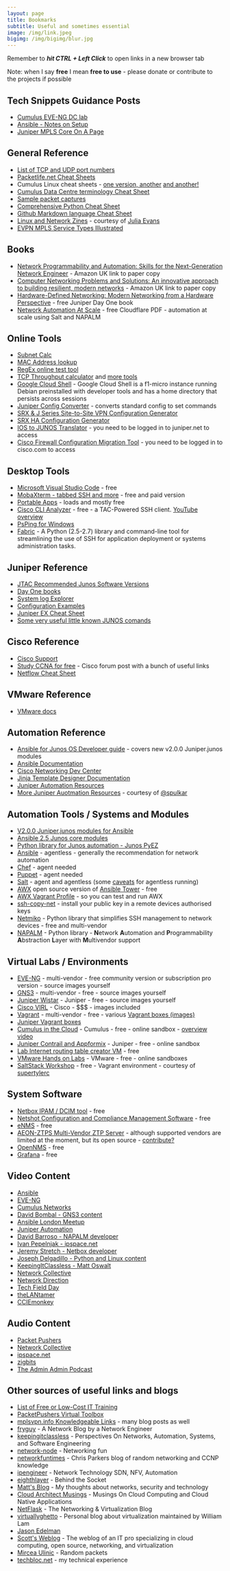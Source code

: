 ```yaml
---
layout: page
title: Bookmarks
subtitle: Useful and sometimes essential
image: /img/link.jpeg
bigimg: /img/bigimg/blur.jpg
---
```


Remember to **_hit CTRL + Left Click_** to open links in a new browser tab

Note: when I say **free** I mean **free to use** - please donate or contribute to the projects if possible

## Tech Snippets Guidance Posts

* [Cumulus EVE-NG DC lab](https://sipart.github.io/2017-09-12-cvxnetq/)
* [Ansible - Notes on Setup](https://sipart.github.io/2017-09-04-notes/)
* [Juniper MPLS Core On A Page](https://sipart.github.io/core_on_a_page/)

## General Reference

* [List of TCP and UDP port numbers](https://en.wikipedia.org/wiki/List_of_TCP_and_UDP_port_numbers)
* [Packetlife.net Cheat Sheets](http://packetlife.net/library/cheat-sheets/)
* Cumulus Linux cheat sheets - [one version,](https://cumulusnetworks.app.box.com/v/linux-cheatsheet)[ another](https://drive.google.com/file/d/0B7iknf22mGuyY1lyX2FoVkxIMTQ/view) [and another!](https://cumulusnetworks.com/learn/web-scale-networking-resources/product-collateral/linux-networking-cheat-sheet/)
* [Cumulus Data Centre terminology Cheat Sheet](https://cumulusnetworks.com/learn/web-scale-networking-resources/guides/networking-terminology-cheat-sheet/)
* [Sample packet captures](https://enterprise.cloudshark.org/blog/how-to-get-sample-captures/)
* [Comprehensive Python Cheat Sheet](https://gto76.github.io/python-cheatsheet/)
* [Github Markdown language Cheat Sheet](https://github.com/adam-p/markdown-here/wiki/Markdown-Cheatsheet)
* [Linux and Network Zines](https://jvns.ca/zines/) - courtesy of [Julia Evans](https://twitter.com/b0rk)
* [EVPN MPLS Service Types Illustrated](http://www.bgphelp.com/2017/04/10/evpn-mpls-service-types-illustrated/)

## Books

* [Network Programmability and Automation: Skills for the Next-Generation Network Engineer](https://www.amazon.co.uk/gp/product/1491931256/) - Amazon UK link to paper copy
* [Computer Networking Problems and Solutions: An innovative approach to building resilient, modern networks](https://www.amazon.co.uk/dp/1587145049/) - Amazon UK link to paper copy
* [Hardware-Defined Networking: Modern Networking from a Hardware Perspective](https://www.juniper.net/uk/en/training/jnbooks/distinguished-engineering/hardware-defined-networking/) - free Juniper Day One book
* [Network Automation At Scale](https://www.cloudflare.com/network-automation-at-scale-ebook/) - free Cloudflare PDF - automation at scale using Salt and NAPALM

## Online Tools

* [Subnet Calc](http://www.subnet-calculator.com/)
* [MAC Address lookup](https://macvendors.com/)
* [RegEx online test tool](https://regex101.com/)
* [TCP Throughput calculator](https://www.switch.ch/network/tools/tcp_throughput/) and [more tools](https://www.switch.ch/network/tools/)
* [Google Cloud Shell](https://console.cloud.google.com/cloudshell) - Google Cloud Shell is a f1-micro instance running Debian preinstalled with developer tools and has a home directory that persists across sessions
* [Juniper Config Converter](http://www.stewartb.com/cgi-bin/juniper.pl) - converts standard config to set commands
* [SRX & J Series Site-to-Site VPN Configuration Generator](https://www.juniper.net/support/tools/vpnconfig/)
* [SRX HA Configuration Generator](https://www.juniper.net/support/tools/srxha/)
* [IOS to JUNOS Translator](https://migrationtools.juniper.net/i2j/index.jsp) - you need to be logged in to juniper.net to access
* [Cisco Firewall Configuration Migration Tool](https://fwmig.cisco.com) - you need to be logged in to cisco.com to access

## Desktop Tools

* [Microsoft Visual Studio Code](https://code.visualstudio.com/) - free
* [MobaXterm - tabbed SSH and more](https://mobaxterm.mobatek.net/) - free and paid version
* [Portable Apps](https://portableapps.com/apps) - loads and mostly free
* [Cisco CLI Analyzer](https://cway.cisco.com/go/sa/) - free - a TAC-Powered SSH client. [YouTube overview](https://www.youtube.com/watch?v=FQ1d9dzQVaQ)
* [PsPing for Windows](https://docs.microsoft.com/en-us/sysinternals/downloads/psping)
* [Fabric](http://www.fabfile.org/) - A Python (2.5-2.7) library and command-line tool for streamlining the use of SSH for application deployment or systems administration tasks. 

## Juniper Reference

* [JTAC Recommended Junos Software Versions](https://kb.juniper.net/InfoCenter/index?page=content&id=KB21476&actp=METADATA)
* [Day One books](https://www.juniper.net/us/en/training/jnbooks/)
* [System log Explorer](https://apps.juniper.net/syslog-explorer/#view=explore)
* [Configuration Examples](https://www.juniper.net/documentation/en_US/release-independent/nce/information-products/pathway-pages/nce/index.html)
* [Juniper EX Cheat Sheet](http://www.cciezone.com/?p=196)
* [Some very useful little known JUNOS comands](http://blog.eighthlayer.io/you-dont-know-junos/)

## Cisco Reference

* [Cisco Support](https://www.cisco.com/c/en/us/support/index.html)
* [Study CCNA for free](https://learningnetwork.cisco.com/thread/15662) - Cisco forum post with a bunch of useful links
* [Netflow Cheat Sheet](https://www.network-node.com/blog/2016/5/15/netflow-cheatsheet)

## VMware Reference

* [VMware docs](https://www.vmware.com/support/pubs/)

## Automation Reference

* [Ansible for Junos OS Developer guide](https://www.juniper.net/documentation/en_US/junos-ansible/information-products/pathway-pages/junos-ansible.html) - covers new v2.0.0 Juniper.junos modules
* [Ansible Documentation](http://docs.ansible.com/)
* [Cisco Networking Dev Center](https://developer.cisco.com/site/networking/)
* [Jinja Template Designer Documentation](http://jinja.pocoo.org/docs/2.10/templates/)
* [Juniper Automation Resources](https://www.juniper.net/documentation/en_US/release-independent/automation/information-products/pathway-pages/index.html)
* [More Juniper Auotmation Resources](http://puluka.com/home/networking/junos-automation-training-resources/) - courtesy of [@spulkar](https://twitter.com/spuluka)

## Automation Tools / Systems and Modules

* [V2.0.0 Juniper.junos modules for Ansible](https://github.com/Juniper/ansible-junos-stdlib)
* [Ansible 2.5 Junos core modules](http://docs.ansible.com/ansible/latest/modules/list_of_network_modules.html#junos)
* [Python library for Junos automation - Junos PyEZ](https://github.com/Juniper/py-junos-eznc)
* [Ansible](https://www.ansible.com/) - agentless - generally the recommendation for network automation
* [Chef](https://www.chef.io/chef/) - agent needed
* [Puppet](https://puppet.com/) - agent needed
* [Salt](https://saltstack.com/) - agent and agentless (some [caveats](https://docs.saltstack.com/en/getstarted/ssh/index.html) for agentless running)
* [AWX](https://github.com/ansible/awx) open source version of [Ansible Tower](https://www.ansible.com/products/tower) - free
* [AWX Vagrant Profile](https://github.com/geerlingguy/ansible-vagrant-examples/tree/master/awx) - so you can test and run AWX
* [ssh-copy-net](https://github.com/networkop/ssh-copy-net) - install your public key in a remote devices authorised keys
* [Netmiko](https://github.com/ktbyers/netmiko) - Python library that simplifies SSH management to network devices - free and multi-vendor
* [NAPALM](https://github.com/napalm-automation/napalm) - Python library - **N**etwork **A**utomation and **P**rogrammability **A**bstraction **L**ayer with **M**ultivendor support

## Virtual Labs / Environments

* [EVE-NG](http://eve-ng.net/) - multi-vendor - free community version or subscription pro version - source images yourself
* [GNS3](https://www.gns3.com/) - multi-vendor - free - source images yourself
* [Juniper Wistar](https://github.com/Juniper/wistar) - Juniper - free - source images yourself
* [Cisco VIRL](http://virl.cisco.com) - Cisco - $$$ - images included
* [Vagrant](https://www.vagrantup.com/) - multi-vendor - free - various [Vagrant boxes (images)](https://app.vagrantup.com/boxes/search)
* [Juniper Vagrant boxes](https://app.vagrantup.com/juniper)
* [Cumulus in the Cloud](https://cumulusnetworks.com/products/cumulus-in-the-cloud/) - Cumulus - free - online sandbox - [overview video](https://cumulusnetworks.com/learn/web-scale-networking-resources/videos/introduction-cumulus-cloud/)
* [Juniper Contrail and Appformix](https://www.juniper.net/us/en/cloud-software/trial/index.html) - Juniper - free - online sandbox
* [Lab Internet routing table creator VM](http://www.stubarea51.net/2016/01/21/put-500000-bgp-routes-in-your-lab-network-download-this-vm-and-become-your-own-upstream-bgp-isp-for-testing/) - free
* [VMware Hands on Labs](https://labs.hol.vmware.com/HOL/catalogs/catalog/681) - VMware - free - online sandboxes
* [SaltStack Workshop](http://salt-workshop.tylerc.me/) - free - Vagrant environment - courtesy of [supertylerc](https://github.com/supertylerc)

## System Software


* [Netbox IPAM / DCIM tool](https://github.com/digitalocean/netbox) - free
* [Netshot Configuration and Compliance Management Software](http://www.netfishers.onl/netshot) - free
* [eNMS](https://github.com/afourmy/eNMS/blob/master/README.md) - free
* [AEON-ZTPS Multi-Vendor ZTP Server](https://github.com/Apstra/aeon-ztps) - although supported vendors are limited at the moment, but its open source - [contribute?](https://github.com/Apstra/aeon-ztps/blob/master/CONTRIBUTING.md)
* [OpenNMS](https://opennms.org/en) - free
* [Grafana](https://grafana.com/) - free

## Video Content

* [Ansible](https://www.youtube.com/channel/UCeImQ-jeVhzgLJd9wsqo8Sg/videos)
* [EVE-NG](https://www.youtube.com/channel/UCh-RxHfEpYzo2Sgflq4_vAA/videos)
* [Cumulus Networks](https://www.youtube.com/user/CumulusNetworks/videos)
* [David Bombal - GNS3 content](https://www.youtube.com/user/ConfigTerm/videos)
* [Ansible London Meetup](https://www.youtube.com/channel/UCWblujmd7THIFFCJS7PsagA/videos)
* [Juniper Automation](https://www.youtube.com/channel/UCbkN06oEM6VI8eRMisSKxrg/videos)
* [David Barroso - NAPALM developer](https://www.youtube.com/channel/UCkjR7tuducm2jxFsWv0dQBQ)
* [Ivan Pepelnjak - ipspace.net](https://www.youtube.com/user/IvanPx/videos)
* [Jeremy Stretch - Netbox developer](https://www.youtube.com/channel/UC-Ime6WgFLxD7J7TvTwhsDw)
* [Joseph Delgadillo - Python and Linux content](https://www.youtube.com/channel/UCqR4a4lUDbDkAFQnhw4pfXQ/videos)
* [KeepingItClassless - Matt Oswalt](https://www.youtube.com/user/KeepingItClassless/videos)
* [Network Collective](https://vimeo.com/networkcollective)
* [Network Direction](https://www.youtube.com/channel/UCtuXekfqj-paqsxtqVNCC2A/videos)
* [Tech Field Day](https://www.youtube.com/channel/UCSnTTyp4q7jMhwECxXzMAXQ/videos)
* [theLANtamer](https://www.youtube.com/channel/UCmCXRhXo10pTNjZMbh7OYbw/videos)
* [CCIEmonkey](https://www.youtube.com/user/CCIEmonkey/videos)

## Audio Content

* [Packet Pushers](http://packetpushers.net/podcast/)
* [Network Collective](https://thenetworkcollective.com/feed/podcast/)
* [ipspace.net](https://www.ipspace.net/Podcast/Software_Gone_Wild)
* [zigbits](https://zigbits.tech/)
* [The Admin Admin Podcast](https://www.adminadminpodcast.co.uk/)

## Other sources of useful links and blogs

* [List of Free or Low-Cost IT Training](https://www.network-node.com/blog/2017/4/22/list-of-free-or-low-cost-it-training)
* [PacketPushers Virtual Toolbox](http://packetpushers.net/virtual-toolbox/)
* [mplsvpn.info Knowledgeable Links](http://www.mplsvpn.info/p/external-links.html) - many blog posts as well
* [fryguy](https://www.fryguy.net/) - A Network Blog by a Network Engineer
* [keepingitclassless](https://keepingitclassless.net/) - Perspectives On Networks, Automation, Systems, and Software Engineering
* [network-node](https://www.network-node.com/blog/) - Networking fun
* [networkfuntimes](http://www.networkfuntimes.com/) - Chris Parkers blog of random networking and CCNP knowledge
* [ipengineer](http://ipengineer.net/) - Network Technology SDN, NFV, Automation
* [eighthlayer](http://blog.eighthlayer.io/) - Behind the Socket
* [Matt's Blog](http://matt.dinham.net/) - My thoughts about networks, security and technology
* [Cloud Architect Musings](https://cloudarchitectmusings.com/) - Musings On Cloud Computing and Cloud Native Applications
* [NetFlask](https://www.netflask.net/) - The Networking & Virtualization Blog
* [virtuallyghetto](https://www.virtuallyghetto.com/) - Personal blog about virtualization maintained by William Lam
* [Jason Edelman](http://jedelman.com/)
* [Scott's Weblog](https://blog.scottlowe.org/) - The weblog of an IT pro specializing in cloud computing, open source, networking, and virtualization
* [Mircea Ulinic](https://mirceaulinic.net/) - Random packets
* [techbloc.net](https://techbloc.net/) - my technical experience
